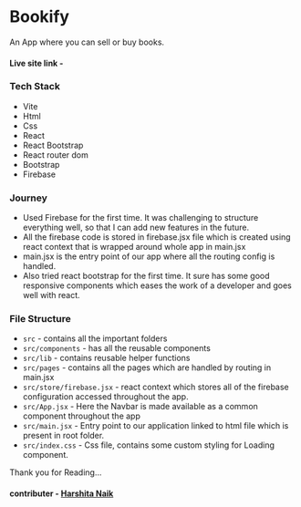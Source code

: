 # Bookify

An App where you can sell or buy books.

#### Live site link -

### Tech Stack

- Vite
- Html
- Css
- React
- React Bootstrap
- React router dom
- Bootstrap
- Firebase

### Journey

- Used Firebase for the first time. It was challenging to structure everything well, so that I can add new features in the future.
- All the firebase code is stored in firebase.jsx file which is created using react context that is wrapped around whole app in main.jsx
- main.jsx is the entry point of our app where all the routing config is handled.
- Also tried react bootstrap for the first time. It sure has some good responsive components which eases the work of a developer and goes well with react.

### File Structure

- `src` - contains all the important folders
- `src/components` - has all the reusable components
- `src/lib` - contains reusable helper functions
- `src/pages` - contains all the pages which are handled by routing in main.jsx
- `src/store/firebase.jsx` - react context which stores all of the firebase configuration accessed throughout the app.
- `src/App.jsx` - Here the Navbar is made available as a common component throughout the app
- `src/main.jsx` - Entry point to our application linked to html file which is present in root folder.
- `src/index.css` - Css file, contains some custom styling for Loading component.

Thank you for Reading...

#### contributer - [Harshita Naik](https://github.com/Harshita-Naik16)
